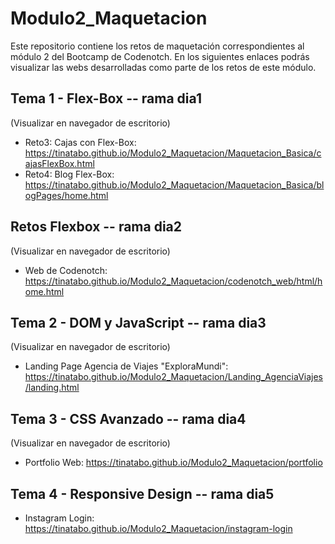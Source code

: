 # Modulo2_Maquetacion
Este repositorio contiene los retos de maquetación correspondientes al módulo 2 del Bootcamp de Codenotch.
En los siguientes enlaces podrás visualizar las webs desarrolladas como parte de los retos de este módulo.

## Tema 1 - Flex-Box -- rama dia1
(Visualizar en navegador de escritorio)
- Reto3: Cajas con Flex-Box: https://tinatabo.github.io/Modulo2_Maquetacion/Maquetacion_Basica/cajasFlexBox.html
- Reto4: Blog Flex-Box: https://tinatabo.github.io/Modulo2_Maquetacion/Maquetacion_Basica/blogPages/home.html

## Retos Flexbox -- rama dia2
(Visualizar en navegador de escritorio)
- Web de Codenotch: https://tinatabo.github.io/Modulo2_Maquetacion/codenotch_web/html/home.html

## Tema 2 - DOM y JavaScript -- rama dia3
(Visualizar en navegador de escritorio)
- Landing Page Agencia de Viajes "ExploraMundi": https://tinatabo.github.io/Modulo2_Maquetacion/Landing_AgenciaViajes/landing.html

## Tema 3 - CSS Avanzado -- rama dia4
(Visualizar en navegador de escritorio)
- Portfolio Web: https://tinatabo.github.io/Modulo2_Maquetacion/portfolio

## Tema 4 - Responsive Design -- rama dia5
- Instagram Login: https://tinatabo.github.io/Modulo2_Maquetacion/instagram-login
